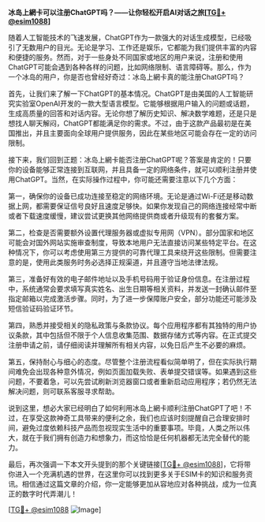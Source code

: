 **冰岛上網卡可以注册ChatGPT吗？——让你轻松开启AI对话之旅[[TG💪+ @esim1088](https://t.me/s/esim1088)]**

随着人工智能技术的飞速发展，ChatGPT作为一款强大的对话生成模型，已经吸引了无数用户的目光。无论是学习、工作还是娱乐，它都能为我们提供丰富的内容和便捷的服务。然而，对于一些身处不同国家或地区的用户来说，注册和使用ChatGPT可能会遇到各种各样的问题，比如网络限制、语言障碍等。那么，作为一个冰岛的用户，你是否也曾经好奇过：冰岛上網卡真的能注册ChatGPT吗？

首先，让我们来了解一下ChatGPT的基本情况。ChatGPT是由美国的人工智能研究实验室OpenAI开发的一款大型语言模型。它能够根据用户输入的问题或话题，生成高质量的回答和对话内容。无论你想了解历史知识、解决数学难题，还是只是想找人聊天解闷，ChatGPT都能满足你的需求。不过，由于这款产品最初是在美国推出，并且主要面向全球用户提供服务，因此在某些地区可能会存在一定的访问限制。

接下来，我们回到正题：冰岛上網卡能否注册ChatGPT呢？答案是肯定的！只要你的设备能够正常连接到互联网，并且具备一定的网络条件，就可以顺利注册并使用ChatGPT。当然，在实际操作过程中，你可能还需要注意以下几个方面：

第一，确保你的设备已成功连接至稳定的网络环境。无论是通过Wi-Fi还是移动数据上网，都需要保证信号良好且速度足够快。如果你发现自己的网络连接经常中断或者下载速度缓慢，建议尝试更换其他网络提供商或者升级现有的套餐方案。

第二，检查是否需要额外设置代理服务器或虚拟专用网（VPN）。部分国家和地区可能会对国外网站实施审查制度，导致本地用户无法直接访问某些特定平台。在这种情况下，你可以考虑使用第三方提供的可靠代理工具来绕开这些限制。但需要注意的是，使用此类服务时务必选择正规渠道，并且遵守当地法律法规。

第三，准备好有效的电子邮件地址以及手机号码用于验证身份信息。在注册过程中，系统通常会要求填写真实姓名、出生日期等相关资料，并发送一封确认邮件至指定邮箱以完成激活步骤。同时，为了进一步保障账户安全，部分功能还可能涉及短信验证码验证环节。

第四，熟悉并接受相关的隐私政策与条款协议。每个应用程序都有其独特的用户协议条款，其中包括但不限于个人信息收集范围、数据存储方式等内容。在正式提交注册申请之前，请仔细阅读并理解所有相关内容，以免日后产生不必要的麻烦。

第五，保持耐心与细心的态度。尽管整个注册流程看似简单明了，但在实际执行期间难免会出现各种意外情况，例如页面加载失败、表单提交错误等。如果遇到这些问题，不要着急，可以先尝试刷新浏览器窗口或者重新启动应用程序；若仍然无法解决问题，则可联系客服寻求帮助。

说到这里，想必大家已经明白了如何利用冰岛上網卡顺利注册ChatGPT了吧！不过，在享受这款神奇工具带来的便利之余，我们也应该时刻提醒自己合理安排时间，避免过度依赖科技产品而忽视现实生活中的重要事项。毕竟，人类之所以伟大，就在于我们拥有创造力和想象力，而这恰恰是任何机器都无法完全替代的能力。

最后，再次强调一下本文开头提到的那个关键链接[[TG💪+ @esim1088](https://t.me/s/esim1088)]，它将带你进入一个充满机遇的世界，在这里你可以找到更多关于ESIM卡的知识和服务资讯。相信通过这篇文章的介绍，你一定能够更加从容地应对各种挑战，成为一位真正的数字时代弄潮儿！

[[TG💪+ @esim1088](https://t.me/s/esim1088) ![Image](https://i.postimg.cc/4NQfJmqS/Snipaste-2025-05-13-00-14-12.png)]